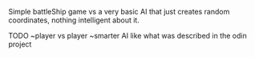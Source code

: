 Simple battleShip game vs a very basic AI that just creates random coordinates, nothing intelligent about it.

TODO
~player vs player
~smarter AI like what was described in the odin project 
